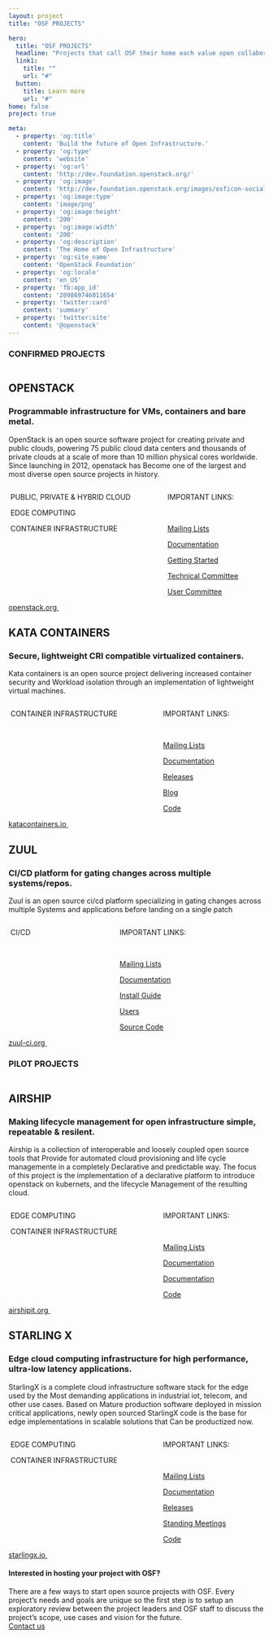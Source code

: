 ```yaml
---
layout: project
title: "OSF PROJECTS"

hero:
  title: "OSF PROJECTS"
  headline: "Projects that call OSF their home each value open collaboration and exemplify the Four Opens (source, design, development, community). All of our project have a strategic focus, vision & scope that furthers the OSF mission of supporting the development and adoption of production infrastructure with open source components."
  link1:
    title: ""
    url: "#"
  button:
    title: Learn more
    url: "#"
home: false
project: true

meta:
  - property: 'og:title'
    content: 'Build the future of Open Infrastructure.'
  - property: 'og:type'
    content: 'website'
  - property: 'og:url'
    content: 'http://dev.foundation.openstack.org/'
  - property: 'og:image'
    content: 'http://dev.foundation.openstack.org/images/osficon-social.png'
  - property: 'og:image:type'
    content: 'image/png'
  - property: 'og:image:height'
    content: '200'
  - property: 'og:image:width'
    content: '200'
  - property: 'og:description'
    content: 'The Home of Open Infrastructure'
  - property: 'og:site_name'
    content: 'OpenStack Foundation'
  - property: 'og:locale'
    content: 'en_US'
  - property: 'fb:app_id'
    content: '209869746011654'
  - property: 'twitter:card'
    content: 'summary'
  - property: 'twitter:site'
    content: '@openstack'
---
```


<section class="projects-s1-main">

<h3 class="itemtitle">CONFIRMED PROJECTS</h3>

<div class="projects-s1-container">
    <img src="/images/projects/logo1.svg" alt="" class="projetcs-s1-container-child">
    <div class="projetcs-s1-container-child">
        <h2>OPENSTACK</h2>
        <h3>Programmable infrastructure for VMs, containers and bare metal.</h3>
        <p>OpenStack is an open source software project for creating private and public clouds,
        powering 75 public cloud data centers and thousands of private clouds at a scale of more than 10 million physical cores worldwide. Since launching in 2012, openstack has Become one of 
        the largest and most diverse open source projects in history.</p>
        <div class="columns">
            <div class="column">
                <p><img src="/images/home/icon5.svg" alt=""> PUBLIC, PRIVATE &amp; HYBRID CLOUD</p>
                <p><img src="/images/home/icon1.svg" alt=""> EDGE COMPUTING</p>
                <p><img src="/images/home/icon3.svg" alt=""> CONTAINER INFRASTRUCTURE</p>
            </div>
            <div class="column">
            <p>IMPORTANT LINKS:</p><br/>
            <p><a href="http://lists.openstack.org/cgi-bin/mailman/listinfo">Mailing Lists</a></p>
            <p><a href="https://docs.openstack.org">Documentation</a></p>
            <p><a href="https://www.openstack.org/software/start/">Getting Started</a></p>
            <p><a href="https://www.openstack.org/foundation/tech-committee/">Technical Committee</a></p>
            <p><a href="https://www.openstack.org/foundation/user-committee/">User Committee</a></p>
            </div>
        </div>        
    </div>
    <div class="projetcs-s1-container-child">
        <a href="https://www.openstack.org" class="button button-red">
            <span>openstack.org <img src="/images/symbols/arrow-left.svg" alt="" /></span>
        </a>
    </div>
</div>
<div class="projects-s1-container">
    <img src="/images/projects/logo3.svg" alt="" class="projetcs-s1-container-child">
    <div class="projetcs-s1-container-child">
        <h2>KATA CONTAINERS</h2>
        <h3 id="projects-s3-h3">Secure, lightweight CRI compatible virtualized containers.</h3>
        <p>Kata containers is an open source project delivering increased container security and Workload isolation through an implementation of lightweight virtual machines.</p>
        <div class="columns">
            <div class="column">
                <p><img src="/images/home/icon3.svg" alt=""> CONTAINER INFRASTRUCTURE</p>
            </div>
            <div class="column">
            <p>IMPORTANT LINKS:</p><br/>
            <p><a href="http://lists.katacontainers.io/cgi-bin/mailman/listinfo">Mailing Lists</a></p>
            <p><a href="https://katacontainers.io/docs/">Documentation</a></p>
            <p><a href="https://github.com/kata-containers/runtime/releases/">Releases</a></p>
            <p><a href="https://katacontainers.io/community/">Blog</a></p>
            <p><a href="https://github.com/kata-containers">Code</a></p>
            </div>
        </div>        
    </div>
    <div class="projetcs-s1-container-child">
        <a href="https://katacontainers.io" class="button button-red"  id="projects-s3-btn">
            <span>katacontainers.io <img src="/images/symbols/arrow-left.svg" alt="" /></span>
        </a>
    </div>
</div>

<div class="projects-s1-container">
    <img src="/images/projects/logo5.svg" alt="" class="projetcs-s1-container-child">
    <div class="projetcs-s1-container-child">
        <h2>ZUUL</h2>
        <h3 id="projects-s5-h3">CI/CD platform for gating changes across multiple systems/repos.</h3>
        <p>Zuul is an open source ci/cd platform specializing in gating changes across multiple Systems and applications before landing on a single patch</p>
        <div class="columns">
            <div class="column">
                <p><img src="/images/home/icon2.svg" alt=""> CI/CD</p>
            </div>
            <div class="column">
            <p>IMPORTANT LINKS:</p><br/>
            <p><a href="http://lists.zuul-ci.org/cgi-bin/mailman/listinfo">Mailing Lists</a></p>
            <p><a href="https://zuul-ci.org/docs/">Documentation</a></p>
            <p><a href="https://pypi.org/project/zuul/">Install Guide</a></p> 
            <p><a href="https://zuul-ci.org/users.html">Users</a></p> 
            <p><a href="https://git.zuul-ci.org/">Source Code</a></p>
            </div>
        </div>        
    </div>
    <div class="projetcs-s1-container-child">
        <a href="https://zuul-ci.org/" class="button button-red"  id="projects-s5-btn">
            <span>zuul-ci.org <img src="/images/symbols/arrow-left.svg" alt="" /></span>
        </a>
    </div>
</div>

<h3 class="itemtitle">PILOT PROJECTS</h3>

<div class="projects-s1-container">
    <img src="/images/projects/logo2.svg" alt="" class="projetcs-s1-container-child">
    <div class="projetcs-s1-container-child">
        <h2>AIRSHIP</h2>
        <h3 id="projects-s2-h3">Making lifecycle management for open infrastructure simple, repeatable & resilent.</h3>
        <p>Airship is a collection of interoperable and loosely coupled open source tools that Provide for automated cloud provisioning and life cycle managemente in a completely Declarative and predictable way. The focus of this project is the implementation of a declarative platform to introduce openstack on kubernets, and the lifecycle Management of the resulting cloud.</p>
        <div class="columns">
            <div class="column">
                <p><img src="/images/home/icon1.svg" alt=""> EDGE COMPUTING</p>
                <p><img src="/images/home/icon3.svg" alt=""> CONTAINER INFRASTRUCTURE</p>
            </div>
            <div class="column">
            <p>IMPORTANT LINKS:</p><br/>
            <p><a href="http://lists.airshipit.org/cgi-bin/mailman/listinfo">Mailing Lists</a></p>
            <p><a href="https://airship-treasuremap.readthedocs.io/en/latest/">Documentation</a></p>
            <p><a href="https://airship-treasuremap.readthedocs.io/en/latest/">Documentation</a></p>
            <p><a href="https://git.airshipit.org/cgit">Code</a></p>
            </div>
        </div>        
    </div>
    <div class="projetcs-s1-container-child">
        <a href="https://airshipit.org" class="button button-red" id="projects-s2-btn">
            <span>airshipit.org <img src="/images/symbols/arrow-left.svg" alt="" /></span>
        </a>
    </div>
</div>

<div class="projects-s1-container">
    <img src="/images/projects/logo4.svg" alt="" class="projetcs-s1-container-child">
    <div class="projetcs-s1-container-child">
        <h2>STARLING X</h2>
        <h3 id="projects-s4-h3">Edge cloud computing infrastructure for high performance, ultra-low latency applications.</h3>
        <p>StarlingX is a complete cloud infrastructure software stack for the edge used by the Most demanding applications in industrial iot, telecom, and other use cases. Based on Mature production software deployed in mission critical applications, newly open sourced StarlingX code is the base for edge implementations in scalable solutions that Can be productized now.</p>
        <div class="columns">
            <div class="column">
                <p><img src="/images/home/icon1.svg" alt=""> EDGE COMPUTING</p>
                <p><img src="/images/home/icon3.svg" alt=""> CONTAINER INFRASTRUCTURE</p>
            </div>
            <div class="column">
            <p>IMPORTANT LINKS:</p><br/>
            <p><a href="http://lists.starlingx.io/">Mailing Lists</a></p>
            <p><a href="https://wiki.openstack.org/wiki/StarlingX">Documentation</a></p>
            <p><a href="https://wiki.openstack.org/wiki/StarlingX#Releases">Releases</a></p>
            <p><a href="https://wiki.openstack.org/wiki/StarlingX/Meetings">Standing Meetings</a></p>
            <p><a href="https://git.starlingx.io/cgit">Code</a></p>
            </div>
        </div>        
    </div>
    <div class="projetcs-s1-container-child">
        <a href="https://starlingx.io" class="button button-red"  id="projects-s4-btn">
            <span>starlingx.io <img src="/images/symbols/arrow-left.svg" alt="" /></span>
        </a>
    </div>
</div>
</section>

<section class="projects-s2-main">
  <div class="container">
    <h4 class="itemtitle">Interested in hosting your project with OSF? </h4>
    <div class="fix-h5">There are a few ways to start open source projects with OSF. Every project’s needs and goals are unique so the first step is to setup an exploratory review between the project leaders and OSF staff to discuss the project’s scope, use cases and vision for the future.</div>
    <a href="mailto:info@openstack.org" class="button button-red">
        <span>Contact us</span>
    </a>
  </div>
</section>
